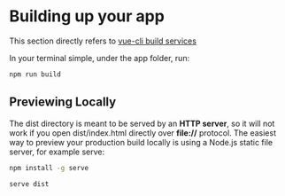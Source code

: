 # Building up your app

This section directly refers to [vue-cli build services](https://cli.vuejs.org/guide/cli-service.html#vue-cli-service-build)

In your terminal simple, under the app folder, run:

```sh
npm run build
```

## Previewing Locally
The dist directory is meant to be served by an **HTTP server**, so it will not work if you open dist/index.html directly over **file://** protocol. The easiest way to preview your production build locally is using a Node.js static file server, for example serve:

```sh
npm install -g serve

serve dist
```
